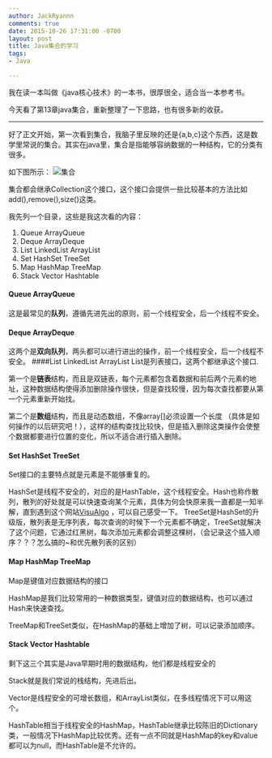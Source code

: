```yaml
---
author: JackRyannn
comments: true
date: 2015-10-26 17:31:00 -0700
layout: post
title: Java集合的学习
tags:
- Java

---
```

我在读一本叫做《java核心技术》的一本书，很厚很全，适合当一本参考书。

今天看了第13章java集合，重新整理了一下思路，也有很多新的收获。
***
  好了正文开始，第一次看到集合，我脑子里反映的还是{a,b,c}这个东西，这是数学里常说的集合。其实在java里，集合是指能够容纳数据的一种结构，它的分类有很多。
  
  如下图所示：
  ![集合](http://p.blog.csdn.net/images/p_blog_csdn_net/EvanLiu/map.bmp)
  
  
  集合都会继承Collection这个接口，这个接口会提供一些比较基本的方法比如add(),remove(),size()这类。
  
  我先列一个目录，这些是我这次看的内容：
  
  1. Queue ArrayQueue 
  2. Deque ArrayDeque
  3. List LinkedList ArrayList
  4. Set HashSet TreeSet
  5. Map HashMap TreeMap
  6. Stack Vector Hashtable
  
#### Queue ArrayQueue 
这是最常见的**队列**，遵循先进先出的原则，前一个线程安全，后一个线程不安全。
#### Deque ArrayDeque
这两个是**双向队列**，两头都可以进行进出的操作，前一个线程安全，后一个线程不安全。
####List LinkedList ArrayList
List是列表接口，这两个都继承这个接口.

第一个是**链表**结构，而且是双链表，每个元素都包含着数据和前后两个元素的地址，这种数据结构使得添加删除操作很快，但是查找较慢，因为每次查找都要从第一个元素重新开始找。

第二个是**数组**结构，而且是动态数组，不像array[]必须设置一个长度
（具体是如何操作的以后研究吧！），这样的结构查找比较快，但是插入删除这类操作会使整个数据都要进行位置的变化，所以不适合进行插入删除。

#### Set HashSet TreeSet
Set接口的主要特点就是元素是不能够重复的。 

HashSet是线程不安全的，对应的是HashTable，这个线程安全。Hash也称作散列，散列的好处就是可以快速查询某个元素，具体为何会快原来我一直都是一知半解，直到遇到这个网站[VisuAlgo](http://zh.visualgo.net/) ，可以自己感受一下。
TreeSet是HashSet的升级版，散列表是无序列表，每次查询的时候下一个元素都不确定，TreeSet就解决了这个问题，它通过红黑树，每次添加元素都会调整这棵树，（会记录这个插入顺序？？？怎么搞的~和优先散列表的区别）
#### Map HashMap TreeMap
Map是键值对应数据结构的接口

HashMap是我们比较常用的一种数据类型，键值对应的数据结构，也可以通过Hash来快速查找。

TreeMap和TreeSet类似，在HashMap的基础上增加了树，可以记录添加顺序。
#### Stack Vector Hashtable
剩下这三个其实是Java早期时用的数据结构，他们都是线程安全的


Stack就是我们常说的栈结构，先进后出。

Vector是线程安全的可增长数组，和ArrayList类似，在多线程情况下可以用这个。

HashTable相当于线程安全的HashMap，HashTable继承比较陈旧的Dictionary类，一般情况下HashMap比较优秀。还有一点不同就是HashMap的key和value都可以为null，而HashTable是不允许的。
  
  
  
  
  
  
